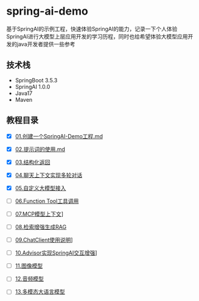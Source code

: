# spring-ai-demo

基于SpringAI的示例工程，快速体验SpringAI的能力，记录一下个人体验SpringAI进行大模型上层应用开发的学习历程，同时也给希望体验大模型应用开发的java开发者提供一些参考

## 技术栈

- SpringBoot 3.5.3
- SpringAI 1.0.0
- Java17
- Maven

## 教程目录

- [x] [01.创建一个SpringAI-Demo工程.md](docs/01.创建一个SpringAI-Demo工程.md)
- [x] [02.提示词的使用.md](docs/02.提示词设置.md)
- [x] [03.结构化返回](docs/03.结构化返回.md)
- [x] [04.聊天上下文实现多轮对话](docs/04.聊天上下文.md)
- [x] [05.自定义大模型接入](docs/05.自定义大模型接入.md)
- [ ] [06.Function Tool工具调用](docs/06.工具调用.md)
- [ ] [07.MCP模型上下文](docs/07.MCP模型上下文.md)]
- [ ] [08.检索增强生成RAG](docs/08.检索增强生成RAG.md)
- [ ] [09.ChatClient使用说明](docs/09.ChatClient使用说明.md)]
- [ ] [10.Advisor实现SpringAI交互增强](docs/10.Advisor实现SpringAI交互增强.md)]
- [ ] [11.图像模型](docs/11.图像模型.md)
- [ ] [12.音频模型](docs/12.音频模型.md)
- [ ] [13.多模态大语言模型](docs/13.多模态大语言模型.md)


